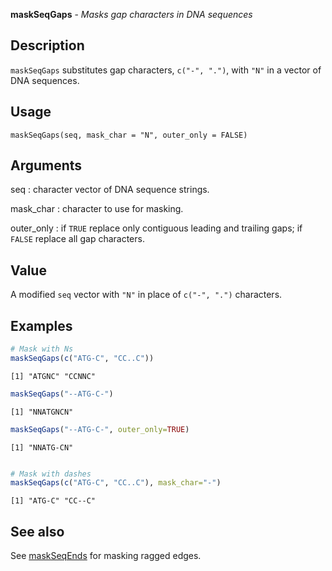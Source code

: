 **maskSeqGaps** - *Masks gap characters in DNA sequences*

Description
--------------------

`maskSeqGaps` substitutes gap characters, `c("-", ".")`, with `"N"` 
in a vector of DNA sequences.


Usage
--------------------
```
maskSeqGaps(seq, mask_char = "N", outer_only = FALSE)
```

Arguments
-------------------

seq
:   character vector of DNA sequence strings.

mask_char
:   character to use for masking.

outer_only
:   if `TRUE` replace only contiguous leading and trailing gaps;
if `FALSE` replace all gap characters.




Value
-------------------

A modified `seq` vector with `"N"` in place of `c("-", ".")` 
characters.



Examples
-------------------

```R
# Mask with Ns
maskSeqGaps(c("ATG-C", "CC..C"))

```


```
[1] "ATGNC" "CCNNC"

```


```R
maskSeqGaps("--ATG-C-")

```


```
[1] "NNATGNCN"

```


```R
maskSeqGaps("--ATG-C-", outer_only=TRUE)

```


```
[1] "NNATG-CN"

```


```R

# Mask with dashes
maskSeqGaps(c("ATG-C", "CC..C"), mask_char="-")
```


```
[1] "ATG-C" "CC--C"

```



See also
-------------------

See [maskSeqEnds](maskSeqEnds.md) for masking ragged edges.




